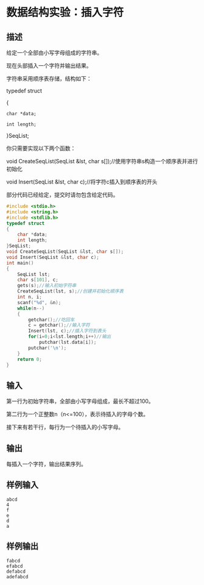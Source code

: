 # 数据结构实验：插入字符

## 描述

给定一个全部由小写字母组成的字符串。

现在头部插入一个字符并输出结果。

字符串采用顺序表存储，结构如下：

typedef struct

{

    char *data;

    int length;

}SeqList;

你只需要实现以下两个函数：

void CreateSeqList(SeqList &lst, char s[]);//使用字符串s构造一个顺序表并进行初始化

void Insert(SeqList &lst, char c);//将字符c插入到顺序表的开头

部分代码已经给定，提交时请勿包含给定代码。

```cpp
#include <stdio.h>
#include <string.h>
#include <stdlib.h>
typedef struct
{
    char *data;
    int length;
}SeqList;
void CreateSeqList(SeqList &lst, char s[]);
void Insert(SeqList &lst, char c);
int main()
{
    SeqList lst;
    char s[101], c;
    gets(s);//输入初始字符串
    CreateSeqList(lst, s);//创建并初始化顺序表
    int n, i;
    scanf("%d", &n);
    while(n--)
    {
        getchar();//吃回车
        c = getchar();//输入字符
        Insert(lst, c);//插入字符到表头
        for(i=0;i<lst.length;i++)//输出
            putchar(lst.data[i]);
        putchar('\n');
    }
    return 0;
}
```

## 输入

第一行为初始字符串，全部由小写字母组成，最长不超过100。

第二行为一个正整数n（n<=100），表示待插入的字母个数。

接下来有若干行，每行为一个待插入的小写字母。

## 输出

每插入一个字符，输出结果序列。

## 样例输入

```
abcd
4
f
e
d
a
```

## 样例输出

```
fabcd
efabcd
defabcd
adefabcd
```